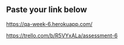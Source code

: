 ## Paste your link below

https://qa-week-6.herokuapp.com/

https://trello.com/b/R5VYxALa/assessment-6 